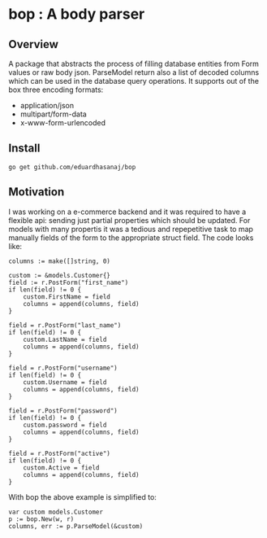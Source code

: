 # bop : A body parser

## Overview

A package that abstracts the process of filling database entities from Form values or raw body json.
ParseModel return also a list of decoded columns which can be used in the database query operations.
It supports out of the box three encoding formats:
- application/json
- multipart/form-data
- x-www-form-urlencoded

## Install

```
go get github.com/eduardhasanaj/bop
```

## Motivation
I was working on a e-commerce backend and it was required to have a flexible api: sending just partial 
properties which should be updated. For models with many propertis it was a tedious and repepetitive task
to map manually fields of the form to the appropriate struct field.
The code looks like:
```
columns := make([]string, 0)

custom := &models.Customer{}
field := r.PostForm("first_name")
if len(field) != 0 {
    custom.FirstName = field
    columns = append(columns, field)
}

field = r.PostForm("last_name")
if len(field) != 0 {
    custom.LastName = field
    columns = append(columns, field)
}

field = r.PostForm("username")
if len(field) != 0 {
    custom.Username = field
    columns = append(columns, field)
}

field = r.PostForm("password")
if len(field) != 0 {
    custom.password = field
    columns = append(columns, field)
}

field = r.PostForm("active")
if len(field) != 0 {
    custom.Active = field
    columns = append(columns, field)
}
```

With bop the above example is simplified to:
```
var custom models.Customer
p := bop.New(w, r)
columns, err := p.ParseModel(&custom)
```